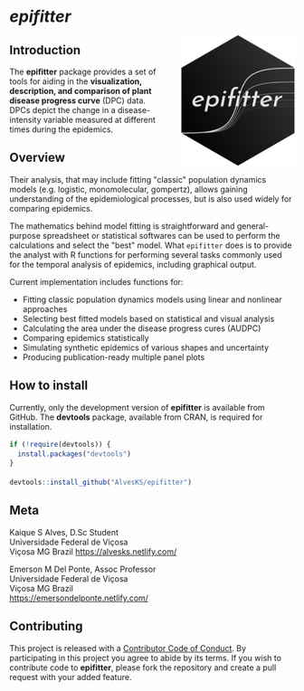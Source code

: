 # *epifitter* <img width = 200px style = "margin-left: 40px; margin-top: 50px" align = right src="man/figures/logo.png" />

## Introduction

The __epifitter__ package provides a set of tools for aiding in the **visualization, description, and comparison of plant disease progress curve** (DPC) data. DPCs depict the change in a disease-intensity variable measured at different times during the epidemics. 


## Overview

Their analysis, that may include fitting "classic" population dynamics models (e.g. logistic, monomolecular, gompertz), allows gaining understanding of the epidemiological processes, but is also used widely for comparing epidemics.

The mathematics behind model fitting is straightforward and general-purpose spreadsheet or statistical softwares can be used to perform the calculations and select the "best" model. What `epifitter` does is to provide the analyst with R functions for performing several tasks commonly used for the temporal analysis of epidemics, including graphical output.

Current implementation includes functions for:

- Fitting classic population dynamics models using linear and nonlinear approaches
- Selecting best fitted models based on statistical and visual analysis
- Calculating the area under the disease progress cures (AUDPC)
- Comparing epidemics statistically
- Simulating synthetic epidemics of various shapes and uncertainty
- Producing publication-ready multiple panel plots


## How to install

Currently, only the development version of **epifitter** is available from GitHub. The  **devtools** package, available from CRAN, is required for installation.   


``` r
if (!require(devtools)) {
  install.packages("devtools")
}

devtools::install_github("AlvesKS/epifitter")
```


## Meta


Kaique S Alves, D.Sc Student  
Universidade Federal de Viçosa    
Viçosa MG Brazil
<https://alvesks.netlify.com/>

Emerson M Del Ponte, Assoc Professor  
Universidade Federal de Viçosa  
Viçosa MG Brazil  
<https://emersondelponte.netlify.com/>


## Contributing

This project is released with a [Contributor Code of Conduct](https://alvesks.github.io/epifitter/CODE_OF_CONDUCT.html). By participating in this project you agree to abide by its terms. If you wish to contribute code to **epifitter**, please fork the repository and create a pull request with your added feature.
